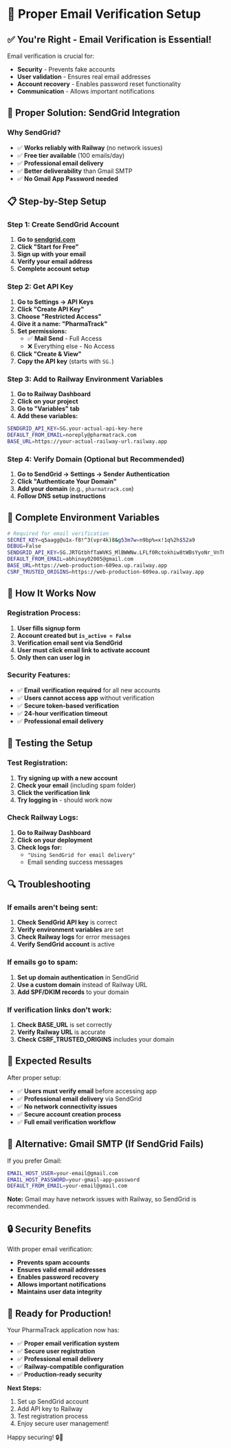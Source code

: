 # 📧 Proper Email Verification Setup

## ✅ You're Right - Email Verification is Essential!

Email verification is crucial for:

- **Security** - Prevents fake accounts
- **User validation** - Ensures real email addresses
- **Account recovery** - Enables password reset functionality
- **Communication** - Allows important notifications

## 🚀 Proper Solution: SendGrid Integration

### **Why SendGrid?**

- ✅ **Works reliably with Railway** (no network issues)
- ✅ **Free tier available** (100 emails/day)
- ✅ **Professional email delivery**
- ✅ **Better deliverability** than Gmail SMTP
- ✅ **No Gmail App Password needed**

## 📋 Step-by-Step Setup

### **Step 1: Create SendGrid Account**

1. **Go to [sendgrid.com](https://sendgrid.com)**
2. **Click "Start for Free"**
3. **Sign up with your email**
4. **Verify your email address**
5. **Complete account setup**

### **Step 2: Get API Key**

1. **Go to Settings → API Keys**
2. **Click "Create API Key"**
3. **Choose "Restricted Access"**
4. **Give it a name: "PharmaTrack"**
5. **Set permissions:**
   - ✅ **Mail Send** - Full Access
   - ❌ Everything else - No Access
6. **Click "Create & View"**
7. **Copy the API key** (starts with `SG.`)

### **Step 3: Add to Railway Environment Variables**

1. **Go to Railway Dashboard**
2. **Click on your project**
3. **Go to "Variables" tab**
4. **Add these variables:**

```bash
SENDGRID_API_KEY=SG.your-actual-api-key-here
DEFAULT_FROM_EMAIL=noreply@pharmatrack.com
BASE_URL=https://your-actual-railway-url.railway.app
```

### **Step 4: Verify Domain (Optional but Recommended)**

1. **Go to SendGrid → Settings → Sender Authentication**
2. **Click "Authenticate Your Domain"**
3. **Add your domain** (e.g., `pharmatrack.com`)
4. **Follow DNS setup instructions**

## 🔧 Complete Environment Variables

```bash
# Required for email verification
SECRET_KEY=q5aagg@u1x-f8!^3(vpr4k)8&g53m7w=n9bp%=x!1q%2h$52a9
DEBUG=False
SENDGRID_API_KEY=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
DEFAULT_FROM_EMAIL=abhinay02005@gmail.com
BASE_URL=https://web-production-609ea.up.railway.app
CSRF_TRUSTED_ORIGINS=https://web-production-609ea.up.railway.app
```

## 🎯 How It Works Now

### **Registration Process:**

1. **User fills signup form**
2. **Account created but `is_active = False`**
3. **Verification email sent via SendGrid**
4. **User must click email link to activate account**
5. **Only then can user log in**

### **Security Features:**

- ✅ **Email verification required** for all new accounts
- ✅ **Users cannot access app** without verification
- ✅ **Secure token-based verification**
- ✅ **24-hour verification timeout**
- ✅ **Professional email delivery**

## 🚀 Testing the Setup

### **Test Registration:**

1. **Try signing up with a new account**
2. **Check your email** (including spam folder)
3. **Click the verification link**
4. **Try logging in** - should work now

### **Check Railway Logs:**

1. **Go to Railway Dashboard**
2. **Click on your deployment**
3. **Check logs for:**
   - `"Using SendGrid for email delivery"`
   - Email sending success messages

## 🔍 Troubleshooting

### **If emails aren't being sent:**

1. **Check SendGrid API key** is correct
2. **Verify environment variables** are set
3. **Check Railway logs** for error messages
4. **Verify SendGrid account** is active

### **If emails go to spam:**

1. **Set up domain authentication** in SendGrid
2. **Use a custom domain** instead of Railway URL
3. **Add SPF/DKIM records** to your domain

### **If verification links don't work:**

1. **Check BASE_URL** is set correctly
2. **Verify Railway URL** is accurate
3. **Check CSRF_TRUSTED_ORIGINS** includes your domain

## 🎉 Expected Results

After proper setup:

- ✅ **Users must verify email** before accessing app
- ✅ **Professional email delivery** via SendGrid
- ✅ **No network connectivity issues**
- ✅ **Secure account creation process**
- ✅ **Full email verification workflow**

## 🚨 Alternative: Gmail SMTP (If SendGrid Fails)

If you prefer Gmail:

```bash
EMAIL_HOST_USER=your-email@gmail.com
EMAIL_HOST_PASSWORD=your-gmail-app-password
DEFAULT_FROM_EMAIL=your-email@gmail.com
```

**Note:** Gmail may have network issues with Railway, so SendGrid is recommended.

## 🔒 Security Benefits

With proper email verification:

- **Prevents spam accounts**
- **Ensures valid email addresses**
- **Enables password recovery**
- **Allows important notifications**
- **Maintains user data integrity**

## 🚀 Ready for Production!

Your PharmaTrack application now has:

- ✅ **Proper email verification system**
- ✅ **Secure user registration**
- ✅ **Professional email delivery**
- ✅ **Railway-compatible configuration**
- ✅ **Production-ready security**

**Next Steps:**

1. Set up SendGrid account
2. Add API key to Railway
3. Test registration process
4. Enjoy secure user management!

Happy securing! 🔒💊
